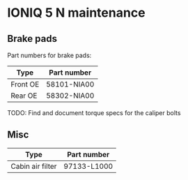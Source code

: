 # IONIQ 5 N maintenance

## Brake pads

Part numbers for brake pads:

Type | Part number
---- | -----------
Front OE | 58101-NIA00
Rear OE | 58302-NIA00

TODO: Find and document torque specs for the caliper bolts

## Misc

Type | Part number
---- | -----------
Cabin air filter | 97133-L1000
